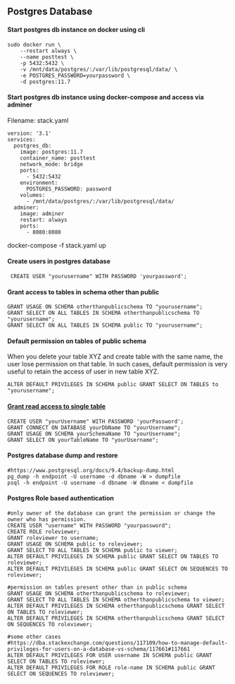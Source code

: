 ## Postgres Database

#### Start postgres db instance on docker using cli
```
sudo docker run \ 
    --restart always \
    --name posttest \
    -p 5432:5432 \
    -v /mnt/data/postgres/:/var/lib/postgresql/data/ \
    -e POSTGRES_PASSWORD=yourpassword \
    -d postgres:11.7
```

#### Start postgres db instance using docker-compose and access via adminer

Filename: stack.yaml

```
version: '3.1'
services:
  postgres_db:
    image: postgres:11.7
    container_name: posttest
    network_mode: bridge
    ports:
      - 5432:5432
    environment:
      POSTGRES_PASSWORD: password
    volumes:
      - /mnt/data/postgres/:/var/lib/postgresql/data/
  adminer:
    image: adminer
    restart: always
    ports:
      - 8080:8080
```

docker-compose -f stack.yaml up

#### Create users in postgres database

``` CREATE USER "yourusername" WITH PASSWORD 'yourpassword';```

#### Grant access to tables in schema other than public
```
GRANT USAGE ON SCHEMA otherthanpublicschema TO "yourusername";
GRANT SELECT ON ALL TABLES IN SCHEMA otherthanpublicschema TO "yourusername";
GRANT SELECT ON ALL TABLES IN SCHEMA public TO "yourusername";
```

#### Default permission on tables of public schema
When you delete your table XYZ and create table with the same name, the user lose permission on that table. In such cases, default permission is very useful to retain the access of user in new table XYZ.
```
ALTER DEFAULT PRIVILEGES IN SCHEMA public GRANT SELECT ON TABLES to "yourusername";
```

#### [Grant read access to single table](https://tableplus.com/blog/2018/04/postgresql-how-to-create-read-only-user.html)
```
CREATE USER "yourUsername" WITH PASSWORD 'yourPassword';
GRANT CONNECT ON DATABASE yourDbName TO "yourUsername";
GRANT USAGE ON SCHEMA yourSchemaName TO "yourUsername";
GRANT SELECT ON yourTableName TO "yourUsername";
```

#### Postgres database dump and restore
```
#https://www.postgresql.org/docs/9.4/backup-dump.html
pg_dump -h endpoint -U username -d dbname -W > dumpfile
psql -h endpoint -U username -d dbname -W dbname < dumpfile
```

#### Postgres Role based authentication
```
#only owner of the database can grant the permission or change the owner who has permission.
CREATE USER "username" WITH PASSWORD "yourpassword";
CREATE ROLE roleviewer;
GRANT roleviewer to username;
GRANT USAGE ON SCHEMA public to roleviewer;
GRANT SELECT TO ALL TABLES IN SCHEMA public to viewer;
ALTER DEFAULT PRIVILEGES IN SCHEMA public GRANT SELECT ON TABLES TO roleviewer;
ALTER DEFAULT PRIVILEGES IN SCHEMA public GRANT SELECT ON SEQUENCES TO roleviewer;

#permission on tables present other than in public schema
GRANT USAGE ON SCHEMA otherthanpublicschema to roleviewer;
GRANT SELECT TO ALL TABLES IN SCHEMA otherthanpublicschema to viewer;
ALTER DEFAULT PRIVILEGES IN SCHEMA otherthanpublicschema GRANT SELECT ON TABLES TO roleviewer;
ALTER DEFAULT PRIVILEGES IN SCHEMA otherthanpublicschema GRANT SELECT ON SEQUENCES TO roleviewer;

#some other cases
#https://dba.stackexchange.com/questions/117109/how-to-manage-default-privileges-for-users-on-a-database-vs-schema/117661#117661
ALTER DEFAULT PRIVILEGES FOR USER username IN SCHEMA public GRANT SELECT ON TABLES TO roleviewer;
ALTER DEFAULT PRIVILEGES FOR ROLE role-name IN SCHEMA public GRANT SELECT ON SEQUENCES TO roleviewer;
